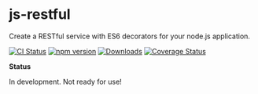 # js-restful
Create a RESTful service with ES6 decorators for your node.js application.

[![CI Status](http://img.shields.io/travis/mseemann/js-restful.svg?style=flat)](https://travis-ci.org/mseemann/js-restful)
[![npm version](https://badge.fury.io/js/js-restful.svg)](http://badge.fury.io/js/js-restful)
[![Downloads](http://img.shields.io/npm/dm/js-restful.svg)](https://npmjs.org/package/js-restful)
[![Coverage Status](https://coveralls.io/repos/github/mseemann/js-restful/badge.svg?branch=master)](https://coveralls.io/github/mseemann/js-restful?branch=master)

**Status**

In development. Not ready for use!